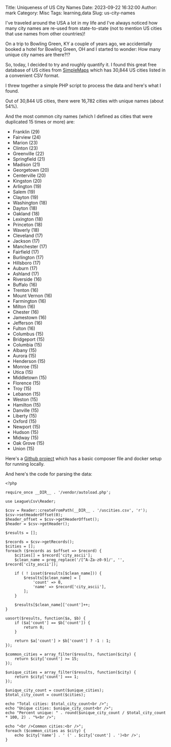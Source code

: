 Title: Uniqueness of US City Names
Date: 2023-09-22 16:32:00
Author: mark
Category: Misc
Tags: learning,data
Slug: us-city-names

I've traveled around the USA a lot in my life and I've always noticed how many city names are re-used from state-to-state (not to mention US cities that use names from other countries)!

On a trip to Bowling Green, KY a couple of years ago, we accidentally booked a hotel for Bowling Green, OH and I started to wonder: How many unique city names are there?!?

So, today, I decided to try and roughly quantify it. I found this great free database of US cities from [SimpleMaps](https://simplemaps.com/data/us-cities) which has 30,844 US cities listed in a convenient CSV format.

I threw together a simple PHP script to process the data and here's what I found.

Out of 30,844 US cities, there were 16,782 cities with unique names (about 54%).

And the most common city names (which I defined as cities that were duplicated 15 times or more) are:

* Franklin (29)
* Fairview (24)
* Marion (23)
* Clinton (23)
* Greenville (22)
* Springfield (21)
* Madison (21)
* Georgetown (20)
* Centerville (20)
* Kingston (20)
* Arlington (19)
* Salem (19)
* Clayton (19)
* Washington (18)
* Dayton (18)
* Oakland (18)
* Lexington (18)
* Princeton (18)
* Waverly (18)
* Cleveland (17)
* Jackson (17)
* Manchester (17)
* Fairfield (17)
* Burlington (17)
* Hillsboro (17)
* Auburn (17)
* Ashland (17)
* Riverside (16)
* Buffalo (16)
* Trenton (16)
* Mount Vernon (16)
* Farmington (16)
* Milton (16)
* Chester (16)
* Jamestown (16)
* Jefferson (16)
* Fulton (16)
* Columbus (15)
* Bridgeport (15)
* Columbia (15)
* Albany (15)
* Aurora (15)
* Henderson (15)
* Monroe (15)
* Utica (15)
* Middletown (15)
* Florence (15)
* Troy (15)
* Lebanon (15)
* Weston (15)
* Hamilton (15)
* Danville (15)
* Liberty (15)
* Oxford (15)
* Newport (15)
* Hudson (15)
* Midway (15)
* Oak Grove (15)
* Union (15)

Here's a [Github project](https://github.com/markbiek/us-city-frequency) which has a basic composer file and docker setup for running locally.

And here's the code for parsing the data:


```
<?php

require_once __DIR__ . '/vendor/autoload.php';

use League\Csv\Reader;

$csv = Reader::createFromPath(__DIR__ . '/uscities.csv', 'r');
$csv->setHeaderOffset(0);
$header_offset = $csv->getHeaderOffset();
$header = $csv->getHeader(); 

$results = [];

$records = $csv->getRecords();
$cities = [];
foreach ($records as $offset => $record) {
	$cities[] = $record['city_ascii'];
	$clean_name = preg_replace('/[^A-Za-z0-9]/', '', $record['city_ascii']);

	if ( ! isset($results[$clean_name])) {
		$results[$clean_name] = [
			'count' => 0,
			'name' => $record['city_ascii'],
		];
	}

	$results[$clean_name]['count']++;
}

uasort($results, function($a, $b) {
	if ($a['count'] == $b['count']) {
		return 0;
	}

	return $a['count'] > $b['count'] ? -1 : 1;
});

$common_cities = array_filter($results, function($city) {
	return $city['count'] >= 15;
});

$unique_cities = array_filter($results, function($city) {
	return $city['count'] === 1;
});

$unique_city_count = count($unique_cities);
$total_city_count = count($cities);

echo "Total cities: $total_city_count<br />";
echo "Unique cities: $unique_city_count<br />";
echo "Percent unique: " . round($unique_city_count / $total_city_count * 100, 2) . "%<br />";

echo "<br />Common cities:<br />";
foreach ($common_cities as $city) {
	echo $city['name'] . ' (' . $city['count'] . ')<br />';
}
```